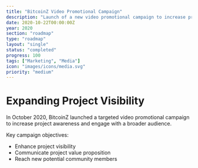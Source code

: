 ```yaml
---
title: "BitcoinZ Video Promotional Campaign"
description: "Launch of a new video promotional campaign to increase project visibility"
date: 2020-10-22T00:00:00Z
year: 2020
section: "roadmap"
type: "roadmap"
layout: "single"
status: "completed"
progress: 100
tags: ["Marketing", "Media"]
icon: "images/icons/media.svg"
priority: "medium"
---
```


# Expanding Project Visibility

In October 2020, BitcoinZ launched a targeted video promotional campaign to increase project awareness and engage with a broader audience.

Key campaign objectives:
- Enhance project visibility
- Communicate project value proposition
- Reach new potential community members
